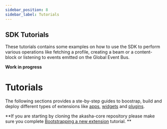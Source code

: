 ```yaml
---
sidebar_position: 8
sidebar_label: Tutorials
---
```


## SDK Tutorials
These tutorials contains some examples on how to use the SDK to perform various operations like fetching a profile, creating a beam or a content-block or listening to events emitted on the Global Event Bus.

**Work in progress**

# Tutorials

The following sections provides a ste-by-step guides to boostrap, build and deploy different types of extensions like [apps](/extensions/applications), [widgets](/extensions/widgets) and [plugins](/extensions/plugins).

**If you are starting by cloning the akasha-core repository please make sure you complete [Bootstrapping a new extension](./extension-tutorials/index.md#bootstrapping-a-new-extension) tutorial. **

